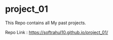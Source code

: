 # project_01
This Repo contains all My past projects.

Repo Link : https://softrahul10.github.io/project_01/